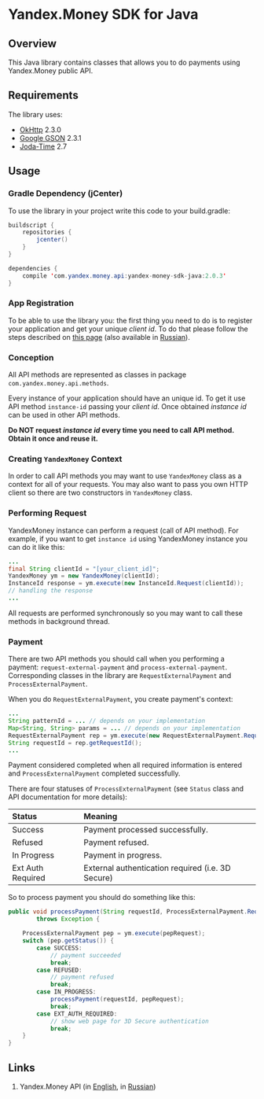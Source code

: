 # Yandex.Money SDK for Java

## Overview

This Java library contains classes that allows you to do payments using Yandex.Money public API.

## Requirements

The library uses:

* [OkHttp][1] 2.3.0
* [Google GSON][2] 2.3.1
* [Joda-Time][7] 2.7

## Usage

### Gradle Dependency (jCenter)

To use the library in your project write this code to your build.gradle:

```java
buildscript {
    repositories {
        jcenter()
    }
}

dependencies {
    compile 'com.yandex.money.api:yandex-money-sdk-java:2.0.3'
}
```

### App Registration

To be able to use the library you: the first thing you need to do is to register your application and get your unique *client id*. To do that please follow the steps described on [this page][3] (also available in [Russian][4]).

### Conception

All API methods are represented as classes in package `com.yandex.money.api.methods`.

Every instance of your application should have an unique id. To get it use API method `instance-id` passing your *client id*. Once obtained *instance id* can be used in other API methods.

**Do NOT request *instance id* every time you need to call API method. Obtain it once and reuse it.**

### Creating `YandexMoney` Context

In order to call API methods you may want to use `YandexMoney` class as a context for all of your requests. You may also want to pass you own HTTP client so there are two constructors in `YandexMoney` class.

### Performing Request

YandexMoney instance can perform a request (call of API method). For example, if you want to get `instance id` using YandexMoney instance you can do it like this:

```Java
...
final String clientId = "[your_client_id]";
YandexMoney ym = new YandexMoney(clientId);
InstanceId response = ym.execute(new InstanceId.Request(clientId));
// handling the response
...
```

All requests are performed synchronously so you may want to call these methods in background thread.

### Payment

There are two API methods you should call when you performing a payment: `request-external-payment` and `process-external-payment`. Corresponding classes in the library are `RequestExternalPayment` and `ProcessExternalPayment`.

When you do `RequestExternalPayment`, you create payment's context:

```Java
...
String patternId = ... // depends on your implementation
Map<String, String> params = ... // depends on your implementation
RequestExternalPayment rep = ym.execute(new RequestExternalPayment.Request.newInstance(instanceId, patternId, params));
String requestId = rep.getRequestId();
...
```

Payment considered completed when all required information is entered and `ProcessExternalPayment` completed successfully.

There are four statuses of `ProcessExternalPayment` (see `Status` class and API documentation for more details):

|Status           |Meaning                                          |
|:----------------|:------------------------------------------------|
|Success          |Payment processed successfully.                  |
|Refused          |Payment refused.                                 |
|In Progress      |Payment in progress.                             |
|Ext Auth Required|External authentication required (i.e. 3D Secure)|

So to process payment you should do something like this:

```Java
public void processPayment(String requestId, ProcessExternalPayment.Request pepRequest)
        throws Exception {

    ProcessExternalPayment pep = ym.execute(pepRequest);
    switch (pep.getStatus()) {
        case SUCCESS:
            // payment succeeded
            break;
        case REFUSED:
            // payment refused
            break;
        case IN_PROGRESS:
            processPayment(requestId, pepRequest);
            break;
        case EXT_AUTH_REQUIRED:
            // show web page for 3D Secure authentication
            break;
    }
}
```

## Links

1. Yandex.Money API (in [English][5], in [Russian][6])

[1]: http://square.github.io/okhttp/
[2]: https://code.google.com/p/google-gson/
[3]: http://api.yandex.com/money/doc/dg/tasks/register-client.xml
[4]: http://api.yandex.ru/money/doc/dg/tasks/register-client.xml
[5]: http://api.yandex.com/money/
[6]: http://api.yandex.ru/money/
[7]: http://www.joda.org/joda-time/

